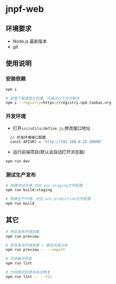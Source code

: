 # jnpf-web

## 环境要求

- Node.js 最新版本
- git

## 使用说明
### 安装依赖
```bash
npm i

# 如果下载速度比较慢，可通过以下方式解决
npm i --registry=https://registry.npm.taobao.org
```
### 开发环境
- 打开`src/utils/define.js`,修改接口地址
```bash
  // 开发环境接口配置
  const APIURl = 'http://192.168.0.25:30000'
```
- 运行前端项目(默认会自动打开浏览器)
```bash
npm run dev
```

### 测试生产发布
```bash
# 构建测试环境,对应.env.staging文件配置
npm run build:staging

# 构建生产环境，对应.env.production文件配置
npm run build
```

## 其它

```bash
# 预览发布环境效果
npm run preview

# 预览发布环境效果 + 静态资源分析
npm run preview -- --report

# 代码格式检查
npm run lint

# 代码格式检查并自动修复
npm run lint -- --fix
```